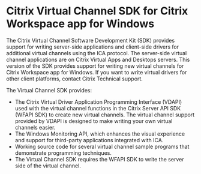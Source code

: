 # Citrix Virtual Channel SDK for Citrix Workspace app for Windows

The Citrix Virtual Channel Software Development Kit (SDK) provides support for writing server-side applications and client-side drivers for additional virtual channels using the ICA protocol. The server-side virtual channel applications are on Citrix Virtual Apps and Desktops servers. This version of the SDK provides support for writing new virtual channels for Citrix Workspace app for Windows. If you want to write virtual drivers for other client platforms, contact Citrix Technical support.

The Virtual Channel SDK provides:

-  The Citrix Virtual Driver Application Programming Interface (VDAPI) used with the virtual channel functions in the Citrix Server API SDK (WFAPI SDK) to create new virtual channels. The virtual channel support provided by VDAPI is designed to make writing your own virtual channels easier.
-  The Windows Monitoring API, which enhances the visual experience and support for third-party applications integrated with ICA.
-  Working source code for several virtual channel sample programs that demonstrate programming techniques.
-  The Virtual Channel SDK requires the WFAPI SDK to write the server side of the virtual channel.
